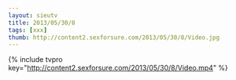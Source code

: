 ```yaml
--- 
layout: sieutv
title: 2013/05/30/8
tags: [xxx]
thumb: http://content2.sexforsure.com/2013/05/30/8/Video.jpg
---
```

{% include tvpro key="http://content2.sexforsure.com/2013/05/30/8/Video.mp4" %} 
